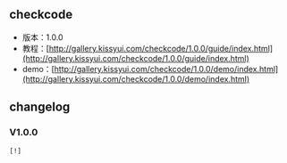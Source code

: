 ## checkcode

* 版本：1.0.0
* 教程：[http://gallery.kissyui.com/checkcode/1.0.0/guide/index.html](http://gallery.kissyui.com/checkcode/1.0.0/guide/index.html)
* demo：[http://gallery.kissyui.com/checkcode/1.0.0/demo/index.html](http://gallery.kissyui.com/checkcode/1.0.0/demo/index.html)

## changelog

### V1.0.0

    [!]



